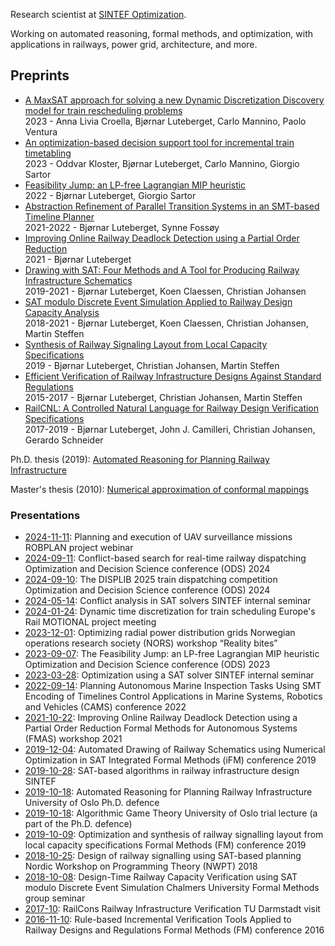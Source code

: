 Research scientist at [SINTEF Optimization](https://www.sintef.no/en/digital/departments-new/applied-mathematics/optimization/).

Working on automated reasoning, formal methods, and optimization, with applications in railways, power grid, architecture, and more.

## Preprints

 * [A MaxSAT approach for solving a new Dynamic Discretization Discovery model for train rescheduling problems](https://luteberget.github.io/preprints/maxsatddd-2024-04-25.pdf)  
 2023 - Anna Livia Croella, Bjørnar Luteberget, Carlo Mannino, Paolo Ventura
 * [An optimization-based decision support tool for incremental train timetabling](https://luteberget.github.io/preprints/orptool-2023-07-05.pdf)  
 2023 - Oddvar Kloster, Bjørnar Luteberget, Carlo Mannino, Giorgio Sartor
 * [Feasibility Jump: an LP-free Lagrangian MIP heuristic](https://luteberget.github.io/preprints/feasibilityjump-2023-01-09.pdf)  
 2022 - Bjørnar Luteberget, Giorgio Sartor
 * [Abstraction Refinement of Parallel Transition Systems in an SMT-based Timeline Planner](https://luteberget.github.io/preprints/smttimelines-2022-08-30.pdf)  
 2021-2022 - Bjørnar Luteberget, Synne Fossøy
 * [Improving Online Railway Deadlock Detection using a Partial Order Reduction](https://luteberget.github.io/preprints/deadlockrail-2021-08-13.pdf)  
 2021 - Bjørnar Luteberget
 * [Drawing with SAT: Four Methods and A Tool for Producing Railway Infrastructure Schematics](https://luteberget.github.io/preprints/schematic-2021-03-18.pdf)  
 2019-2021 - Bjørnar Luteberget, Koen Claessen, Christian Johansen
 * [SAT modulo Discrete Event Simulation Applied to Railway Design Capacity Analysis](https://luteberget.github.io/preprints/satmoddes-railway-capacity-2021-03-18.pdf)  
 2018-2021 - Bjørnar Luteberget, Koen Claessen, Christian Johansen, Martin Steffen
 * [Synthesis of Railway Signaling Layout from Local Capacity Specifications](https://luteberget.github.io/preprints/signaling-synthesis-2019-04-12.pdf)  
 2019 - Bjørnar Luteberget, Christian Johansen, Martin Steffen
 * [Efficient Verification of Railway Infrastructure Designs Against Standard Regulations](https://luteberget.github.io/preprints/staticrules-2017-01-27.pdf)  
 2015-2017 - Bjørnar Luteberget, Christian Johansen, Martin Steffen
 * [RailCNL: A Controlled Natural Language for Railway Design Verification Specifications](https://luteberget.github.io/preprints/railcnl-2019-05-07.pdf)  
 2017-2019 - Bjørnar Luteberget, John J. Camilleri, Christian Johansen, Gerardo Schneider

Ph.D. thesis (2019): [Automated Reasoning for Planning Railway Infrastructure](https://luteberget.github.io/preprints/luteberget-thesis-plain-b5-2019-09-17.pdf)

Master's thesis (2010): [Numerical approximation of conformal mappings](https://luteberget.github.io/preprints/luteberget-numerical_approximation_of_conformal_mappings-2010.pdf)

### Presentations

 * [2024-11-11](https://luteberget.github.io/preprints/slides/2024-11-11-surveillance-slides.pdf): Planning and execution of UAV surveillance missions 
 ROBPLAN project webinar
 * [2024-09-11](https://luteberget.github.io/preprints/slides/2024-09-11-cbs-rail-ods2024-slides.pdf): Conflict-based search for real-time railway dispatching 
 Optimization and Decision Science conference (ODS) 2024
 * [2024-09-10](https://luteberget.github.io/preprints/slides/2024-09-10-displib-ods2024-slides.pdf): The DISPLIB 2025 train dispatching competition 
 Optimization and Decision Science conference (ODS) 2024
 * [2024-05-14](https://luteberget.github.io/preprints/slides/2024-05-14-clause-learning-sintef-slides.pdf): Conflict analysis in SAT solvers 
 SINTEF internal seminar
 * [2024-01-24](https://luteberget.github.io/preprints/slides/2024-01-24-ddd-motional-slides.pdf): Dynamic time discretization for train scheduling 
 Europe's Rail MOTIONAL project meeting
 * [2023-12-01](https://luteberget.github.io/preprints/slides/2023-12-01-powerflow-nors-slides.pdf): Optimizing radial power distribution grids 
 Norwegian operations research society (NORS) workshop “Reality bites” 
 * [2023-09-07](https://luteberget.github.io/preprints/slides/2023-09-07-feasibilityjump-ods-slides.pdf): The Feasibility Jump: an LP-free Lagrangian MIP heuristic 
 Optimization and Decision Science conference (ODS) 2023
 * [2023-03-28](https://luteberget.github.io/preprints/slides/2023-03-28-unsat-core-optimization-sintef-slides.pdf): Optimization using a SAT solver 
 SINTEF internal seminar
 * [2022-09-14](https://luteberget.github.io/preprints/slides/2022-09-14-smttimelines-slides.pdf): Planning Autonomous Marine Inspection Tasks Using SMT Encoding of Timelines 
 Control Applications in Marine Systems, Robotics and Vehicles (CAMS) conference 2022
 * [2021-10-22](https://luteberget.github.io/preprints/slides/2021-10-22-deadlockrail-slides.pdf): Improving Online Railway Deadlock Detection using a Partial Order Reduction 
 Formal Methods for Autonomous Systems (FMAS) workshop 2021
 * [2019-12-04](https://luteberget.github.io/preprints/slides/2019-12-04-railschematics-ifm-slides.pdf): Automated Drawing of Railway Schematics using Numerical Optimization in SAT 
 Integrated Formal Methods (iFM) conference 2019
 * [2019-10-28](https://luteberget.github.io/preprints/slides/2019-10-28-sintef-slides.pdf): SAT-based algorithms in railway infrastructure design 
 SINTEF
 * [2019-10-18](https://luteberget.github.io/preprints/slides/2019-10-18-phddefence-slides.pdf): Automated Reasoning for Planning Railway Infrastructure 
 University of Oslo Ph.D. defence
 * [2019-10-18](https://luteberget.github.io/preprints/slides/2019-10-18-algorithmic-game-theory-uio-slides.pdf): Algorithmic Game Theory 
 University of Oslo trial lecture (a part of the Ph.D. defence)
 * [2019-10-09](https://luteberget.github.io/preprints/slides/2019-10-09-railsynthesis-fm-slides.pdf): Optimization and synthesis of railway signalling layout from local capacity specifications 
 Formal Methods (FM) conference 2019
 * [2018-10-25](https://luteberget.github.io/preprints/slides/2018-10-25-nwpt-slides.pdf): Design of railway signalling using SAT-based planning 
 Nordic Workshop on Programming Theory (NWPT) 2018
 * [2018-10-08](https://luteberget.github.io/preprints/slides/2018-10-08-chalmers-slides.pdf): Design-Time Railway Capacity Verification using SAT modulo Discrete Event Simulation 
 Chalmers University Formal Methods group seminar
 * [2017-10](https://luteberget.github.io/preprints/slides/2017-10-darmstadt-slides.pdf): RailCons Railway Infrastructure Verification 
 TU Darmstadt visit
 * [2016-11-10](https://luteberget.github.io/preprints/slides/2016-11-10-incrementaldatalog-fm-slides.pdf): Rule-based Incremental Verification Tools Applied to Railway Designs and Regulations 
 Formal Methods (FM) conference 2016



